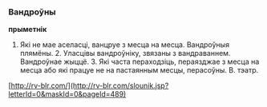 ### Вандроўны
**прыметнік**

1. Які не мае аселасці, ванцруе з месца на месца. Вандроўныя плямёны. 2. Уласцівы вандроўніку, звязаны з вандраваннем. Вандроўнае жыццё. 3. Які часта пераходзіць, пераязджае з месца на месца або які працуе не на пастаянным месцы, перасоўны. В. тэатр.

<a rel="author">[http://rv-blr.com/](http://rv-blr.com/slounik.jsp?letterId=0&maskId=0&pageId=489)</a>
